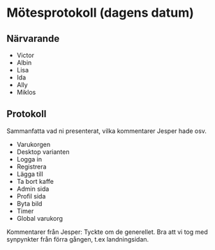 # Mötesprotokoll (dagens datum)

## Närvarande
* Victor
* Albin
* Lisa
* Ida
* Ally
* Miklos

## Protokoll
Sammanfatta vad ni presenterat, vilka kommentarer Jesper hade osv.


* Varukorgen
* Desktop varianten
* Logga in
* Registrera
* Lägga till
* Ta bort kaffe
* Admin sida
* Profil sida
* Byta bild
* Timer
* Global varukorg

Kommentarer från Jesper: Tyckte om de generellet. Bra att vi tog med synpynkter från förra gången, t.ex landningsidan. 
